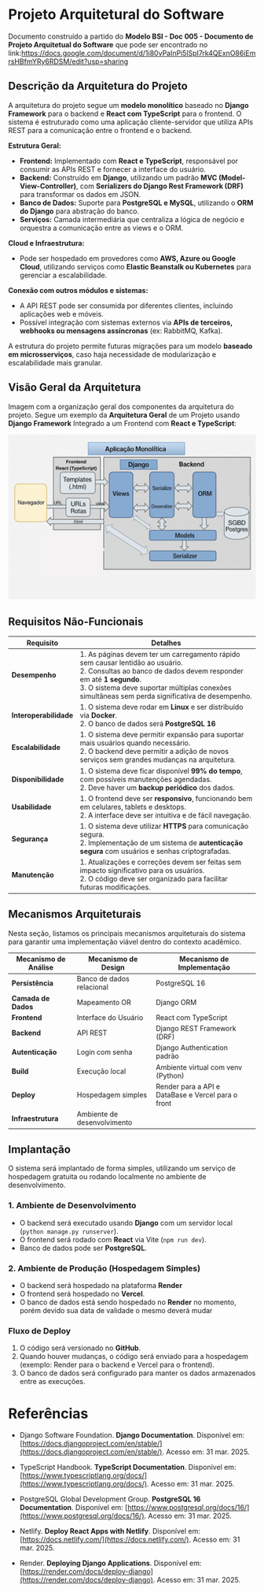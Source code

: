 # Projeto Arquitetural do Software

Documento construído a partido do **Modelo BSI - Doc 005 - Documento de Projeto Arquitetual do Software** que pode ser encontrado no
link:https://docs.google.com/document/d/1i80vPaInPi5lSpI7rk4QExnO86iEmrsHBfmYRy6RDSM/edit?usp=sharing

## Descrição da Arquitetura do Projeto

A arquitetura do projeto segue um **modelo monolítico** baseado no **Django Framework** para o backend e **React com TypeScript** para o frontend. O sistema é estruturado como uma aplicação cliente-servidor que utiliza APIs REST para a comunicação entre o frontend e o backend.  

**Estrutura Geral:**  
- **Frontend:** Implementado com **React e TypeScript**, responsável por consumir as APIs REST e fornecer a interface do usuário.  
- **Backend:** Construído em **Django**, utilizando um padrão **MVC (Model-View-Controller)**, com **Serializers do Django Rest Framework (DRF)** para transformar os dados em JSON.  
- **Banco de Dados:** Suporte para **PostgreSQL e MySQL**, utilizando o **ORM do Django** para abstração do banco.  
- **Serviços:** Camada intermediária que centraliza a lógica de negócio e orquestra a comunicação entre as views e o ORM.  

**Cloud e Infraestrutura:**  
   - Pode ser hospedado em provedores como **AWS, Azure ou Google Cloud**, utilizando serviços como **Elastic Beanstalk ou Kubernetes** para gerenciar a escalabilidade.  

**Conexão com outros módulos e sistemas:**  
   - A API REST pode ser consumida por diferentes clientes, incluindo aplicações web e móveis.  
   - Possível integração com sistemas externos via **APIs de terceiros, webhooks ou mensagens assíncronas** (ex: RabbitMQ, Kafka).  

A estrutura do projeto permite futuras migrações para um modelo **baseado em microsserviços**, caso haja necessidade de modularização e escalabilidade mais granular.  

## Visão Geral da Arquitetura

Imagem com a organização geral dos componentes da arquitetura do projeto. Segue um exemplo da **Arquitetura Geral** de um Projeto usando **Django Framework** Integrado a um Frontend com **React e TypeScript**:

![Arquitetura Django Projeto](../Imagens/arquiteturaproj.png)

## Requisitos Não-Funcionais  

| **Requisito**        | **Detalhes** |
|----------------------|-------------|
| **Desempenho**       | 1. As páginas devem ter um carregamento rápido sem causar lentidão ao usuário.<br /> 2. Consultas ao banco de dados devem responder em até **1 segundo**.<br /> 3. O sistema deve suportar múltiplas conexões simultâneas sem perda significativa de desempenho. |
| **Interoperabilidade** | 1. O sistema deve rodar em **Linux** e ser distribuído via **Docker**.<br /> 2. O banco de dados será **PostgreSQL 16**|
| **Escalabilidade**   | 1. O sistema deve permitir expansão para suportar mais usuários quando necessário.<br /> 2. O backend deve permitir a adição de novos serviços sem grandes mudanças na arquitetura. |
| **Disponibilidade**  | 1. O sistema deve ficar disponível **99% do tempo**, com possíveis manutenções agendadas.<br /> 2. Deve haver um **backup periódico** dos dados. |
| **Usabilidade**      | 1. O frontend deve ser **responsivo**, funcionando bem em celulares, tablets e desktops.<br /> 2. A interface deve ser intuitiva e de fácil navegação. |
| **Segurança**        | 1. O sistema deve utilizar **HTTPS** para comunicação segura.<br /> 2. Implementação de um sistema de **autenticação segura** com usuários e senhas criptografadas. |
| **Manutenção**       | 1. Atualizações e correções devem ser feitas sem impacto significativo para os usuários.<br /> 2. O código deve ser organizado para facilitar futuras modificações. |

## Mecanismos Arquiteturais  

Nesta seção, listamos os principais mecanismos arquiteturais do sistema para garantir uma implementação viável dentro do contexto acadêmico.  

| **Mecanismo de Análise** | **Mecanismo de Design**         | **Mecanismo de Implementação**    |
|-------------------------|--------------------------------|----------------------------------|
| **Persistência**       | Banco de dados relacional      | PostgreSQL 16 |
| **Camada de Dados**    | Mapeamento OR                  | Django ORM |
| **Frontend**          | Interface do Usuário           | React com TypeScript|
| **Backend**           | API REST                       | Django REST Framework (DRF) |
| **Autenticação**      | Login com senha                | Django Authentication padrão |
| **Build**            | Execução local                  | Ambiente virtual com venv (Python) |
| **Deploy**           | Hospedagem simples              | Render para a API e DataBase e Vercel para o front |
| **Infraestrutura**   | Ambiente de desenvolvimento     |  |


## Implantação  

O sistema será implantado de forma simples, utilizando um serviço de hospedagem gratuita ou rodando localmente no ambiente de desenvolvimento.  

### **1. Ambiente de Desenvolvimento**  
- O backend será executado usando **Django** com um servidor local (`python manage.py runserver`).  
- O frontend será rodado com **React** via Vite (`npm run dev`).  
- Banco de dados pode ser **PostgreSQL**.

### **2. Ambiente de Produção (Hospedagem Simples)**  
- O backend será hospedado na plataforma **Render**  
- O frontend será hospedado no **Vercel**.  
- O banco de dados está sendo hospedado no **Render** no momento, porém devido sua data de validade o mesmo deverá mudar

### **Fluxo de Deploy**  
1. O código será versionado no **GitHub**.  
2. Quando houver mudanças, o código será enviado para a hospedagem (exemplo: Render para o backend e Vercel para o frontend).  
3. O banco de dados será configurado para manter os dados armazenados entre as execuções.  


# Referências  

- Django Software Foundation. **Django Documentation**. Disponível em: [https://docs.djangoproject.com/en/stable/](https://docs.djangoproject.com/en/stable/). Acesso em: 31 mar. 2025.  

- TypeScript Handbook. **TypeScript Documentation**. Disponível em: [https://www.typescriptlang.org/docs/](https://www.typescriptlang.org/docs/). Acesso em: 31 mar. 2025.  

- PostgreSQL Global Development Group. **PostgreSQL 16 Documentation**. Disponível em: [https://www.postgresql.org/docs/16/](https://www.postgresql.org/docs/16/). Acesso em: 31 mar. 2025.  


- Netlify. **Deploy React Apps with Netlify**. Disponível em: [https://docs.netlify.com/](https://docs.netlify.com/). Acesso em: 31 mar. 2025.  

- Render. **Deploying Django Applications**. Disponível em: [https://render.com/docs/deploy-django](https://render.com/docs/deploy-django). Acesso em: 31 mar. 2025.  






